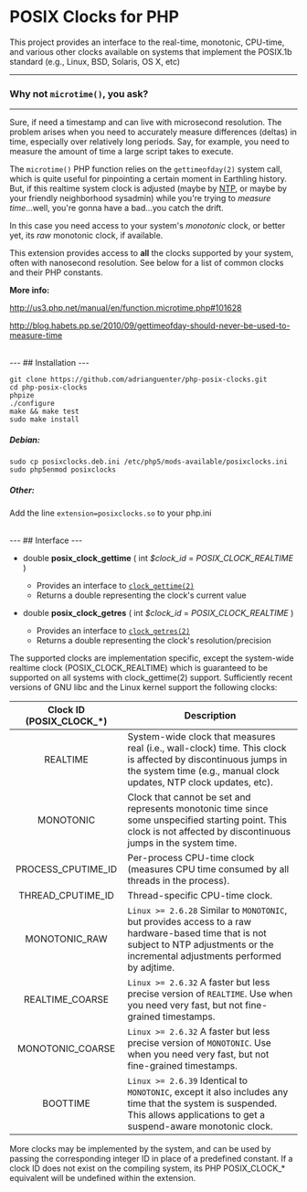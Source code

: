 # POSIX Clocks for PHP

This project provides an interface to the real-time, monotonic, CPU-time,
and various other clocks available on systems that implement the POSIX.1b
standard (e.g., Linux, BSD, Solaris, OS X, etc)

---
### Why not `microtime()`, you ask?
---

Sure, if need a timestamp and can live with microsecond
resolution. The problem arises when you need to accurately measure
differences (deltas) in time, especially over relatively long periods.
Say, for example, you need to measure the amount of time a large script takes
to execute.

The `microtime()` PHP function relies on the `gettimeofday(2)` system call,
which is quite useful for pinpointing a certain moment in Earthling history.
But, if this realtime system clock is adjusted (maybe by [NTP](https://en.wikipedia.org/wiki/Network_Time_Protocol),
or maybe by your friendly neighborhood sysadmin) while you're trying
to _measure time_...well, you're gonna have a bad...you catch the drift.

In this case you need access to your system's _monotonic_ clock, or better yet,
its _raw_ monotonic clock, if available.

This extension provides access to **all** the clocks supported by your system,
often with nanosecond resolution. See below for a list of common clocks
and their PHP constants.

**More info:**

http://us3.php.net/manual/en/function.microtime.php#101628

http://blog.habets.pp.se/2010/09/gettimeofday-should-never-be-used-to-measure-time


<br>
---
## Installation
---

```
git clone https://github.com/adrianguenter/php-posix-clocks.git
cd php-posix-clocks
phpize
./configure
make && make test
sudo make install
```

##### Debian:

```
sudo cp posixclocks.deb.ini /etc/php5/mods-available/posixclocks.ini
sudo php5enmod posixclocks
```

##### Other:
Add the line `extension=posixclocks.so` to your php.ini


<br>
---
## Interface
---

* double **posix_clock_gettime** ( int _$clock_id_ = _POSIX_CLOCK_REALTIME_ )
    - Provides an interface to [`clock_gettime(2)`](http://man7.org/linux/man-pages/man2/clock_gettime.2.html)
    - Returns a double representing the clock's current value
 
* double **posix_clock_getres** ( int _$clock_id_ = _POSIX_CLOCK_REALTIME_ )
    - Provides an interface to [`clock_getres(2)`](http://man7.org/linux/man-pages/man2/clock_getres.2.html)
    - Returns a double representing the clock's resolution/precision

The supported clocks are implementation specific, except the system-wide realtime
clock (POSIX_CLOCK_REALTIME) which is guaranteed to be supported on all systems with
clock_gettime(2) support. Sufficiently recent versions of GNU libc and the Linux
kernel support the following clocks:


Clock ID (POSIX_CLOCK_*) | Description
:-------:|------------
REALTIME | System-wide clock that measures real (i.e., wall-clock) time. This clock is affected by discontinuous jumps in the system time (e.g., manual clock updates, NTP clock updates, etc).
MONOTONIC | Clock that cannot be set and represents monotonic time since some unspecified starting point. This clock is not affected by discontinuous jumps in the system time.
PROCESS_CPUTIME_ID | Per-process CPU-time clock (measures CPU time consumed by all threads in the process).
THREAD_CPUTIME_ID | Thread-specific CPU-time clock.
MONOTONIC_RAW | `Linux >= 2.6.28` Similar to `MONOTONIC`, but provides access to a raw hardware-based time that is not subject to NTP adjustments or the incremental adjustments performed by adjtime.
REALTIME_COARSE | `Linux >= 2.6.32` A faster but less precise version of `REALTIME`. Use when you need very fast, but not fine-grained timestamps.
MONOTONIC_COARSE | `Linux >= 2.6.32` A faster but less precise version of `MONOTONIC`. Use when you need very fast, but not fine-grained timestamps.
BOOTTIME | `Linux >= 2.6.39` Identical to `MONOTONIC`, except it also includes any time that the system is suspended. This allows applications to get a suspend-aware monotonic clock.

More clocks may be implemented by the system, and can be used by passing the corresponding
integer ID in place of a predefined constant. If a clock ID does not exist on the compiling
system, its PHP POSIX_CLOCK_* equivalent will be undefined within the extension.
  